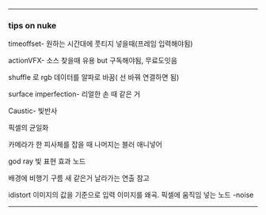 ***
### tips on nuke

timeoffset- 원하는 시간대에 풋티지 넣을때(프레임 입력해야됨)

actionVFX- 소스 찾을때 유용 but 구독해야됨, 무료도잇음

shuffle 로 rgb 데이터를 알파로 바꿈( 선 바꿔 연결하면 됨)

surface imperfection- 리얼한 손 때 같은 거

Caustic- 빛반사

픽셀의 균일화

카메라가 한 피사체를 잡을 때 나머지는 블러 애니넣어

god ray 빛 표현 효과 노드 

배경에 비행기 구름 새 같은거 날라가는 연출 참고

idistort 이미지의 값을 기준으로 입력 이미지를 왜곡. 픽셀에 움직임 넣는 노드 -noise
***
